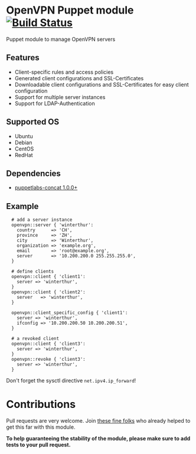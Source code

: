 # OpenVPN Puppet module [![Build Status](https://travis-ci.org/luxflux/puppet-openvpn.svg?branch=master)](https://travis-ci.org/luxflux/puppet-openvpn)

Puppet module to manage OpenVPN servers

## Features

* Client-specific rules and access policies
* Generated client configurations and SSL-Certificates
* Downloadable client configurations and SSL-Certificates for easy client configuration
* Support for multiple server instances
* Support for LDAP-Authentication

## Supported OS

* Ubuntu
* Debian
* CentOS
* RedHat


## Dependencies
  - [puppetlabs-concat 1.0.0+](https://github.com/puppetlabs/puppet-concat)


## Example

```puppet
  # add a server instance
  openvpn::server { 'winterthur':
    country      => 'CH',
    province     => 'ZH',
    city         => 'Winterthur',
    organization => 'example.org',
    email        => 'root@example.org',
    server       => '10.200.200.0 255.255.255.0',
  }

  # define clients
  openvpn::client { 'client1':
    server => 'winterthur',
  }
  openvpn::client { 'client2':
    server   => 'winterthur',
  }

  openvpn::client_specific_config { 'client1':
    server => 'winterthur',
    ifconfig => '10.200.200.50 10.200.200.51',
  }

  # a revoked client
  openvpn::client { 'client3':
    server => 'winterthur',
  }
  openvpn::revoke { 'client3':
    server => 'winterthur',
  }
```

Don't forget the sysctl directive ```net.ipv4.ip_forward```!


# Contributions

Pull requests are very welcome. Join [these fine folks](https://github.com/luxflux/puppet-openvpn/graphs/contributors) who already helped to get this far with this module.

**To help guaranteeing the stability of the module, please make sure to add tests to your pull request.**
